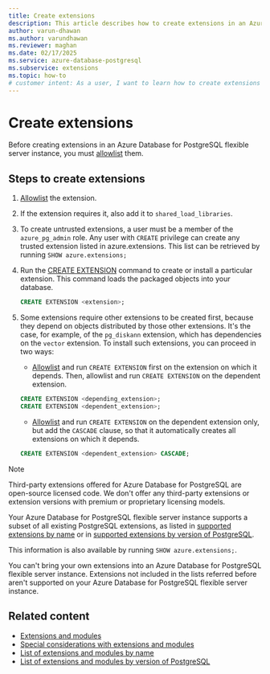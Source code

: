 ```yaml
---
title: Create extensions
description: This article describes how to create extensions in an Azure Database for PostgreSQL flexible server instance.
author: varun-dhawan
ms.author: varundhawan
ms.reviewer: maghan
ms.date: 02/17/2025
ms.service: azure-database-postgresql
ms.subservice: extensions
ms.topic: how-to
# customer intent: As a user, I want to learn how to create extensions in an Azure Database for PostgreSQL flexible server instance.
---
```


# Create extensions


Before creating extensions in an Azure Database for PostgreSQL flexible server instance, you must [allowlist](how-to-allow-extensions.md) them.

## Steps to create extensions

1. [Allowlist](how-to-allow-extensions.md) the extension.

1. If the extension requires it, also add it to `shared_load_libraries`.

1. To create untrusted extensions, a user must be a member of the `azure_pg_admin` role. Any user with `CREATE` privilege can create any trusted extension listed in azure.extensions. This list can be retrieved by running `SHOW azure.extensions;`

1. Run the [CREATE EXTENSION](https://www.postgresql.org/docs/current/sql-createextension.html) command to create or install a particular extension. This command loads the packaged objects into your database.

    ```sql
    CREATE EXTENSION <extension>;
    ```

1. Some extensions require other extensions to be created first, because they depend on objects distributed by those other extensions. It's the case, for example, of the `pg_diskann` extension, which has dependencies on the `vector` extension. To install such extensions, you can proceed in two ways:
    - [Allowlist](how-to-allow-extensions.md) and run `CREATE EXTENSION` first on the extension on which it depends. Then, allowlist and run `CREATE EXTENSION` on the dependent extension.

    ```sql
    CREATE EXTENSION <depending_extension>;
    CREATE EXTENSION <dependent_extension>;
    ```

    - [Allowlist](how-to-allow-extensions.md) and run `CREATE EXTENSION` on the dependent extension only, but add the `CASCADE` clause, so that it automatically creates all extensions on which it depends.

    ```sql
    CREATE EXTENSION <dependent_extension> CASCADE;
    ```

> [!NOTE]  
> Third-party extensions offered for Azure Database for PostgreSQL are open-source licensed code. We don't offer any third-party extensions or extension versions with premium or proprietary licensing models.

Your Azure Database for PostgreSQL flexible server instance supports a subset of all existing PostgreSQL extensions, as listed in [supported extensions by name](concepts-extensions-versions.md) or in [supported extensions by version of PostgreSQL](concepts-extensions-by-engine.md). 

This information is also available by running `SHOW azure.extensions;`. 

You can't bring your own extensions into an Azure Database for PostgreSQL flexible server instance. Extensions not included in the lists referred before aren't supported on your Azure Database for PostgreSQL flexible server instance.

## Related content

- [Extensions and modules](concepts-extensions.md)
- [Special considerations with extensions and modules](concepts-extensions-considerations.md)
- [List of extensions and modules by name](concepts-extensions-versions.md)
- [List of extensions and modules by version of PostgreSQL](concepts-extensions-by-engine.md)
